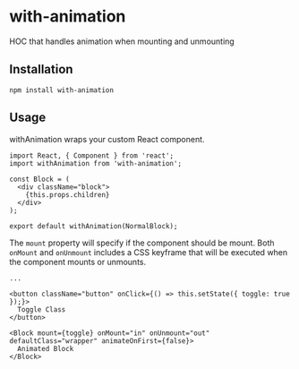 # with-animation

HOC that handles animation when mounting and unmounting

## Installation

```
npm install with-animation
```

## Usage

withAnimation wraps your custom React component.

```
import React, { Component } from 'react';
import withAnimation from 'with-animation';

const Block = (
  <div className="block">
    {this.props.children}
  </div>
);

export default withAnimation(NormalBlock);
```

The `mount` property will specify if the component should be mount. Both `onMount` and `onUnmount`
includes a CSS keyframe that will be executed when the component mounts or unmounts.

```
...

<button className="button" onClick={() => this.setState({ toggle: true });}>
  Toggle Class
</button>
          
<Block mount={toggle} onMount="in" onUnmount="out" defaultClass="wrapper" animateOnFirst={false}>
  Animated Block
</Block>
```
